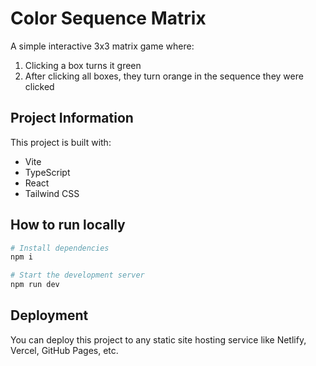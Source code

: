 
# Color Sequence Matrix

A simple interactive 3x3 matrix game where:
1. Clicking a box turns it green
2. After clicking all boxes, they turn orange in the sequence they were clicked

## Project Information

This project is built with:

- Vite
- TypeScript
- React
- Tailwind CSS

## How to run locally

```sh
# Install dependencies
npm i

# Start the development server
npm run dev
```

## Deployment

You can deploy this project to any static site hosting service like Netlify, Vercel, GitHub Pages, etc.
